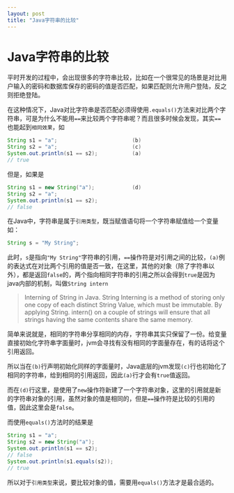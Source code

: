 ```yaml
---
layout: post
title: "Java字符串的比较"
---
```


# Java字符串的比较

平时开发的过程中，会出现很多的字符串比较，比如在一个很常见的场景是对比用户输入的密码和数据库保存的密码的值是否匹配，如果匹配则允许用户登陆，反之则拒绝登陆。

在这种情况下，Java对比字符串是否匹配必须得使用`.equals()`方法来对比两个字符串，可是为什么不能用`==`来比较两个字符串呢？而且很多时候会发现，其实`==`也能起到`相同效果`，如

```java
String s1 = "a";                        (b)
String s2 = "a";                        (c)
System.out.println(s1 == s2);           (a)
// true
```

但是，如果是
```java
String s1 = new String("a");            (d)
String s2 = "a";
System.out.println(s1 == s2);
// false
```

在Java中，字符串是属于`引用类型`，既当赋值语句将一个字符串赋值给一个变量如：
```java
String s = "My String";
```
此时，`s`是指向`"My String"`字符串的引用，`==`操作符是对引用之间的比较，`(a)`例的表达式在对比两个引用的值是否一致，在这里，其他的对象（除了字符串以外），都是返回`false`的，两个指向相同字符串的引用之所以会得到`true`是因为java内部的机制，叫做`String intern`

> Interning of String in Java. String Interning is a method of storing only one copy of each distinct String Value, which must be immutable. By applying String. intern() on a couple of strings will ensure that all strings having the same contents share the same memory.

简单来说就是，相同的字符串分享相同的内存，字符串其实只保留了一份。给变量直接初始化字符串字面量时，jvm会寻找有没有相同的字面量存在，有的话将这个引用返回。

所以当在`(b)`行声明初始化同样的字面量时，Java底层的jvm发现`(c)`行也初始化了相同的字符串，给到相同的引用返回，因此`(a)`行才会有`true`值返回。

而在`(d)`行这里，是使用了`new`操作符新建了一个字符串对象，这里的引用就是新的字符串对象的引用，虽然对象的值是相同的，但是`==`操作符是比较的引用的值，因此这里会是`false`。

而使用`equals()`方法时的结果是
```java
String s1 = "a";
String s2 = new String("a");
System.out.println(s1 == s2);
// false
System.out.println(s1.equals(s2));
// true
```

所以对于`引用类型`来说，要比较对象的值，需要用`equals()`方法才是最合适的。